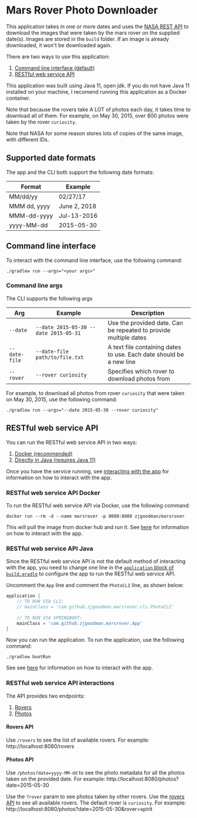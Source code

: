 # Mars Rover Photo Downloader
This application takes in one or more dates and uses the [NASA REST API](https://api.nasa.gov/) to download the images that were taken by the mars rover on the supplied date(s). Images are stored in the `build` folder. If an image is already downloaded, it won't be downloaded again.

There are two ways to use this application:
1. [Command line interface (default)](#command-line-interface)
2. [RESTful web service API](#restful-web-service-api)

This application was built using Java 11, open jdk. If you do not have Java 11 installed on your machine, I recomend running this application as a Docker container. 

Note that because the rovers take A LOT of photos each day, it takes time to download all of them. For example, on May 30, 2015, over 800 photos were taken by the rover `curiosity`.

Note that NASA for some reason stores lots of copies of the same image, with different IDs.

## Supported date formats
The app and the CLI both support the following date formats:

Format | Example
-- | --
MM/dd/yy | 02/27/17
MMM dd, yyyy | June 2, 2018
MMM-dd-yyyy | Jul-13-2016
yyyy-MM-dd | 2015-05-30

## Command line interface
To interact with the command line interface, use the following command:
```
./gradlew run --args="<your args>"
```

### Command line args
The CLI supports the following args

Arg | Example | Description
-- | -- | --
`--date` | `--date 2015-05-30 --date 2015-05-31` | Use the provided date. Can be repeated to provide multiple dates
`--date-file` | `--date-file path/to/file.txt` | A text file containing dates to use. Each date should be a new line
`--rover` | `--rover curiosity` | Specifies which rover to download photos from

For example, to download all photos from rover `curiosity` that were taken on May 30, 2015, use the following command:
```
./gradlew run --args="--date 2015-05-30 --rover curiosity"
```

## RESTful web service API
You can run the RESTful web service API in two ways:
1. [Docker (recommended)](#restful-web-service-api-docker)
2. [Directly in Java (requires Java 11)](#restful-web-service-api-java)

Once you have the service running, see [interacting with the app](#restful-web-service-api-interactions) for information on how to interact with the app.

### RESTful web service API Docker
To run the RESTful web service API via Docker, use the following command:
```
docker run --rm -d --name marsrover -p 8080:8080 zjgoodman/marsrover
```
This will pull the image from docker hub and run it. See [here](#restful-web-service-api-interactions) for information on how to interact with the app.

### RESTful web service API Java
Since the RESTful web service API is not the default method of interacting with the app, you need to change one line in the [`application` block of `build.gradle`](https://github.com/zjgoodman/marsrover/blob/main/build.gradle#L40-L46) to configure the app to run the RESTful web service API. 

Uncomment the `App` line and comment the `PhotoCLI` line, as shown below:
```groovy
application {
    // TO RUN VIA CLI:
    // mainClass = 'com.github.zjgoodman.marsrover.cli.PhotoCLI'
    
    // TO RUN VIA SPRINGBOOT:
    mainClass = 'com.github.zjgoodman.marsrover.App'
}
```

Now you can run the application. To run the application, use the following command:
```
./gradlew bootRun
```

See see [here](#restful-web-service-api-interactions) for information on how to interact with the app.

### RESTful web service API interactions
The API provides two endpoints:
1. [Rovers](#rovers-api)
2. [Photos](#photos-api)

#### Rovers API
Use `/rovers` to see the list of available rovers. For example: http://localhost:8080/rovers

#### Photos API
Use `/photos?date=yyyy-MM-dd` to see the photo metadata for all the photos taken on the provided date. For example: http://localhost:8080/photos?date=2015-05-30

Use the `?rover` param to see photos taken by other rovers. Use the [rovers API](#rovers-api) to see all available rovers. The default rover is `curiosity`. For example: http://localhost:8080/photos?date=2015-05-30&rover=spirit